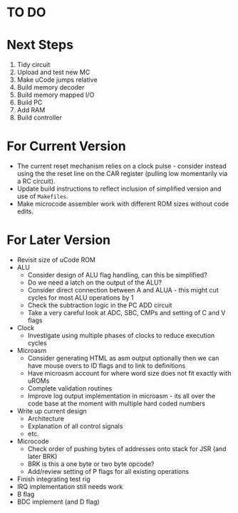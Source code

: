 # TO DO

# Next Steps

1. Tidy circuit
1. Upload and test new MC
1. Make uCode jumps relative
1. Build memory decoder
1. Build memory mapped I/O
1. Build PC
1. Add RAM
1. Build controller

# For Current Version

* The current reset mechanism relies on a clock pulse - consider instead using the the reset line on the CAR register (pulling low momentarily via a RC circuit).
* Update build instructions to reflect inclusion of simplified version and use of `Makefiles`.   
* Make microcode assembler work with different ROM sizes without code edits.

# For Later Version

* Revisit size of uCode ROM
* ALU
  * Consider design of ALU flag handling, can this be simplified?
  * Do we need a latch on the output of the ALU?
  * Consider direct connection between A and ALUA - this might cut cycles for most ALU operations by 1
  * Check the subtraction logic in the PC ADD circuit
  * Take a very careful look at ADC, SBC, CMPs and setting of C and V flags
* Clock
  * Investigate using multiple phases of clocks to reduce execution cycles
* Microasm
  * Consider generating HTML as asm output optionally then we can have mouse overs to ID flags and to link to definitions
  * Have microasm account for where word size does not fit exactly with uROMs
  * Complete validation routines
  * Improve log output implementation in microasm - its all over the code base at the moment with multiple hard coded numbers
* Write up current design
  * Architecture
  * Explanation of all control signals
  * etc.
* Microcode  
  * Check order of pushing bytes of addresses onto stack for JSR (and later BRK)
  * BRK is this a one byte or two byte opcode?
  * Add/review setting of P flags for all existing operations
* Finish integrating test rig
* IRQ implementation still needs work
* B flag
* BDC implement (and D flag)


